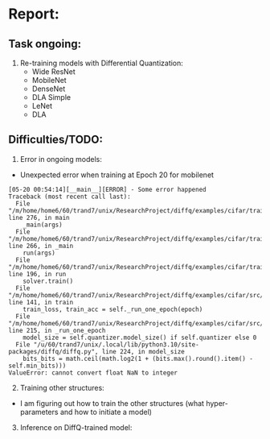 # Report:

## Task ongoing:
1. Re-training models with Differential Quantization:
    * Wide ResNet <br>
    * MobileNet <br>
    * DenseNet <br>
    * DLA Simple <br>
    * LeNet <br>
    * DLA <br>


## Difficulties/TODO:
1. Error in ongoing models:
- Unexpected error when training at Epoch 20 for mobilenet
```
[05-20 00:54:14][__main__][ERROR] - Some error happened
Traceback (most recent call last):
  File "/m/home/home6/60/trand7/unix/ResearchProject/diffq/examples/cifar/train.py", line 276, in main
    _main(args)
  File "/m/home/home6/60/trand7/unix/ResearchProject/diffq/examples/cifar/train.py", line 266, in _main
    run(args)
  File "/m/home/home6/60/trand7/unix/ResearchProject/diffq/examples/cifar/train.py", line 196, in run
    solver.train()
  File "/m/home/home6/60/trand7/unix/ResearchProject/diffq/examples/cifar/src/solver.py", line 141, in train
    train_loss, train_acc = self._run_one_epoch(epoch)
  File "/m/home/home6/60/trand7/unix/ResearchProject/diffq/examples/cifar/src/solver.py", line 215, in _run_one_epoch
    model_size = self.quantizer.model_size() if self.quantizer else 0
  File "/u/60/trand7/unix/.local/lib/python3.10/site-packages/diffq/diffq.py", line 224, in model_size
    bits_bits = math.ceil(math.log2(1 + (bits.max().round().item() - self.min_bits)))
ValueError: cannot convert float NaN to integer
```

2. Training other structures:
- I am figuring out how to train the other structures (what hyper-parameters and how to initiate a model)

3. Inference on DiffQ-trained model:




